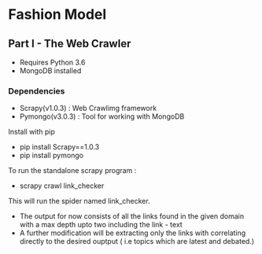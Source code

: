 # Fashion Model
## Part I - The Web Crawler

- Requires Python 3.6
- MongoDB installed

### Dependencies

- Scrapy(v1.0.3) : Web Crawlimg framework
- Pymongo(v3.0.3) : Tool for working with MongoDB 

Install with pip
- pip install Scrapy==1.0.3 
- pip install pymongo

To run the standalone scrapy program :

- scrapy crawl link_checker 

This will run the spider named link_checker.

- The output for now consists of all the links found in the given domain with a max depth upto two including the link - text
- A further modification will be extracting only the links with correlating directly to the desired ouptput ( i.e topics which are latest and debated.)








